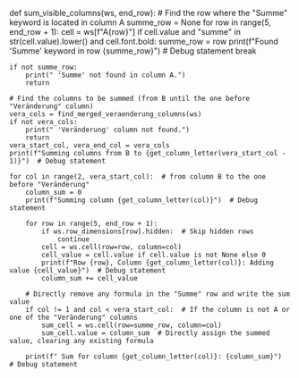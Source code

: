 def sum_visible_columns(ws, end_row):
    # Find the row where the "Summe" keyword is located in column A
    summe_row = None
    for row in range(5, end_row + 1):
        cell = ws[f"A{row}"]
        if cell.value and "summe" in str(cell.value).lower() and cell.font.bold:
            summe_row = row
            print(f"Found 'Summe' keyword in row {summe_row}")  # Debug statement
            break

    if not summe_row:
        print(" 'Summe' not found in column A.")
        return

    # Find the columns to be summed (from B until the one before "Veränderung" column)
    vera_cols = find_merged_veraenderung_columns(ws)
    if not vera_cols:
        print(" 'Veränderung' column not found.")
        return
    vera_start_col, vera_end_col = vera_cols
    print(f"Summing columns from B to {get_column_letter(vera_start_col - 1)}")  # Debug statement

    for col in range(2, vera_start_col):  # from column B to the one before "Veränderung"
        column_sum = 0
        print(f"Summing column {get_column_letter(col)}")  # Debug statement
        
        for row in range(5, end_row + 1):
            if ws.row_dimensions[row].hidden:  # Skip hidden rows
                continue
            cell = ws.cell(row=row, column=col)
            cell_value = cell.value if cell.value is not None else 0
            print(f"Row {row}, Column {get_column_letter(col)}: Adding value {cell_value}")  # Debug statement
            column_sum += cell_value

        # Directly remove any formula in the "Summe" row and write the sum value
        if col != 1 and col < vera_start_col:  # If the column is not A or one of the "Veränderung" columns
            sum_cell = ws.cell(row=summe_row, column=col)
            sum_cell.value = column_sum  # Directly assign the summed value, clearing any existing formula

        print(f" Sum for column {get_column_letter(col)}: {column_sum}")  # Debug statement
